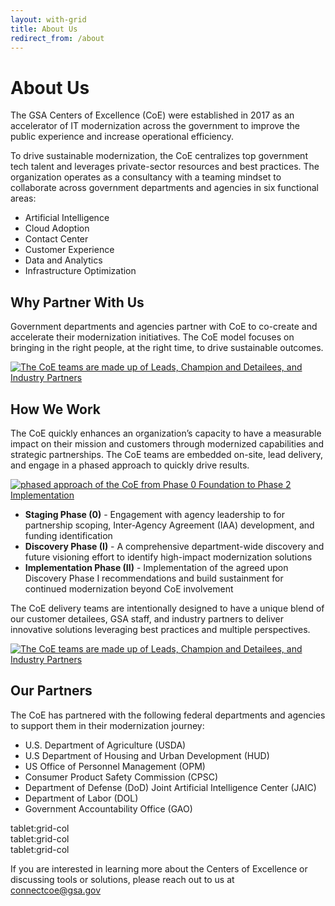 ```yaml
---
layout: with-grid
title: About Us
redirect_from: /about
---
```


# About Us

The GSA Centers of Excellence (CoE) were established in 2017 as an accelerator of IT modernization across the government to improve the public experience and increase operational efficiency.

To drive sustainable modernization, the CoE centralizes top government tech talent and leverages private-sector resources and best practices. The organization operates as a consultancy with a teaming mindset to collaborate across government departments and agencies in six functional areas: 


- Artificial Intelligence
- Cloud Adoption
- Contact Center
- Customer Experience
- Data and Analytics
- Infrastructure Optimization

## Why Partner With Us

Government departments and agencies partner with CoE to co-create and accelerate their modernization initiatives. The CoE model focuses on bringing in the right people, at the right time, to drive sustainable outcomes.  

<a href="{{site.baseurl}}/images/TeamStructure.png" target="_blank" rel="noopener noreferrer">
<img src="{{site.baseurl}}/images/TeamStructure.png" class="img-responsive" alt="The CoE teams are made up of Leads, Champion and Detailees, and Industry Partners">
</a>

## How We Work

The CoE quickly enhances an organization’s capacity to have a measurable impact on their mission and customers through modernized capabilities and strategic partnerships. The CoE teams are embedded on-site, lead delivery, and engage in a phased approach to quickly drive results.

<a href="{{site.baseurl}}/images/Phased_Approach.png" target="_blank" rel="noopener noreferrer">
    <img src="{{site.baseurl}}/images/Phased_Approach.png" class="img-responsive" alt="phased approach of the CoE from Phase 0 Foundation to Phase 2 Implementation"> 
</a>

- **Staging Phase (0)**  -  Engagement with agency leadership to for partnership scoping, Inter-Agency Agreement (IAA) development, and funding identification
- **Discovery Phase (I)** -  A comprehensive department-wide discovery and future visioning effort to identify high-impact modernization solutions
- **Implementation Phase (II)** - Implementation of the agreed upon Discovery Phase I recommendations and build sustainment for continued modernization beyond CoE involvement

The CoE delivery teams are intentionally designed to have a unique blend of our customer detailees, GSA staff, and industry partners to deliver innovative solutions leveraging best practices and multiple perspectives.

<a href="{{site.baseurl}}/images/TeamStructure.png" target="_blank" rel="noopener noreferrer">
<img src="{{site.baseurl}}/images/TeamStructure.png" class="img-responsive" alt="The CoE teams are made up of Leads, Champion and Detailees, and Industry Partners">
</a>
  
## Our Partners

The CoE has partnered with the following federal departments and agencies to support them in their modernization journey:

- U.S. Department of Agriculture (USDA) 
- U.S Department of Housing and Urban Development (HUD)
- US Office of Personnel Management (OPM)
- Consumer Product Safety Commission (CPSC)
- Department of Defense (DoD) Joint Artificial Intelligence Center (JAIC)
- Department of Labor (DOL) 
- Government Accountability Office (GAO) 

<section class="usa-grid usa-section content-focus">
    <div class="grid-row">
    <div class="tablet:grid-col">tablet:grid-col</div>
    <div class="tablet:grid-col">tablet:grid-col</div>
    <div class="tablet:grid-col">tablet:grid-col</div>
  </div>
</section><div class="grid-container">


If you are interested in learning more about the Centers of Excellence or discussing tools or solutions, please reach out to us at [connectcoe@gsa.gov](mailto:connectcoe@gsa.gov)

